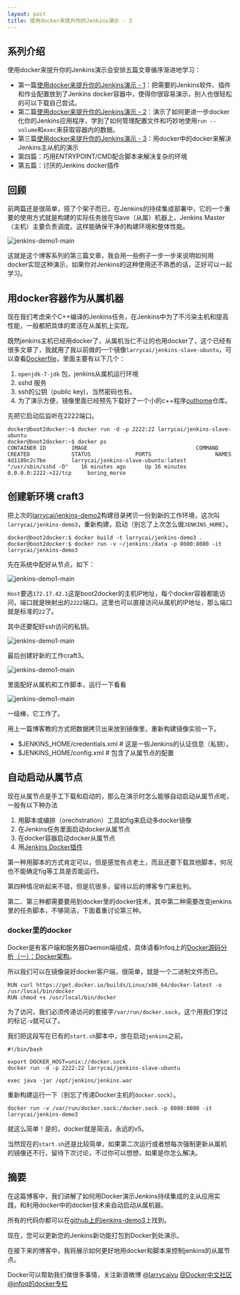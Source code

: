 ```yaml
---
layout: post
title: 使用docker来提升你的Jenkins演示 - 3
---
```

## 系列介绍

使用docker来提升你的Jenkins演示会安排五篇文章循序渐进地学习：

* 第一篇[使用docker来提升你的Jenkins演示 - 1](http://www.larrycaiyu.com/2014/11/04/use-docker-for-your-jenkins-demo-1.html)：把需要的Jenkins软件、插件和作业配置放到了Jenkins docker容器中，使得你很容易演示，别人也很轻松的可以下载自己尝试。
* 第二篇[使用docker来提升你的Jenkins演示 - 2](http://www.larrycaiyu.com/2014/11/16/use-docker-for-your-jenkins-demo-2.html)：演示了如何更进一步docker化你的Jenkins应用程序，学到了如何管理配置文件和巧妙地使用`run --volume`和`exec`来获取容器内的数据。
* 第三篇[使用docker来提升你的Jenkins演示 - 3](http://www.larrycaiyu.com/2014/11/24/use-docker-for-your-jenkins-demo-3.html)：用docker中的docker来解决Jenkins主从机的演示
* 第四篇：巧用ENTRYPOINT/CMD配合脚本来解决复杂的环境
* 第五篇：讨厌的Jenkins docker插件

## 回顾

前两篇还是很简单，搭了个架子而已，在Jenkins的持续集成部署中，它的一个重要的使用方式就是构建的实际任务放在Slave（从属）机器上，Jenkins Master（主机）主要负责调度。这样能确保干净的构建环境和整体性能。

![jenkins-demo1-main](http://www.larrycaiyu.com/images/jenkins-demo3-1.png)

这就是这个博客系列的第三篇文章，我会用一些例子一步一步来说明如何用docker实现这种演示，如果你对Jenkins的这种使用还不熟悉的话，正好可以一起学习。

## 用docker容器作为从属机器

现在我们考虑来个C++编译的Jenkins任务，在Jenkins中为了不污染主机和提高性能，一般都把具体的累活在从属机上实现。

既然jenkins主机已经用docker了，从属机当仁不让的也用docker了，这个已经有很多文章了，我就用了我以前做的一个镜像`larrycai/jenkins-slave-ubuntu`，可以查看[Dockerfile](https://github.com/larrycai/jenkins-docker-demo1/blob/master/jenkins-slave-ubuntu/Dockerfile)，里面主要有以下几个：

1. `openjdk-7-jdk` 包，jenkins从属机运行环境
2. sshd 服务
3. ssh的公钥（public key)，当然密码也有。
4. 为了演示方便，镜像里面已经预先下载好了一个小的c++程序[outhome](https://github.com/larrycai/out2html/archive/master.zip)仓库。

先把它启动后监听在2222端口。

	docker@boot2docker:~$ docker run -d -p 2222:22 larrycai/jenkins-slave-ubuntu 
	docker@boot2docker:~$ docker ps
	CONTAINER ID        IMAGE                                  COMMAND                CREATED             STATUS              PORTS                    NAMES
	4d1189c2c7be        larrycai/jenkins-slave-ubuntu:latest   "/usr/sbin/sshd -D"    16 minutes ago      Up 16 minutes       0.0.0.0:2222->22/tcp     boring_morse

## 创建新环境 craft3 ##
 
把上次的[larrycai/jenkins-demo2](https://github.com/larrycai/docker-images/tree/master/jenkins-demo2)构建目录拷贝一份到新的工作环境，这次叫`larrycai/jenkins-demo3`，重新构建，启动（别忘了上次怎么做`JENKINS_HOME`）。

	docker@boot2docker:$ docker build -t larrycai/jenkins-demo3 .
	docker@boot2docker:$ docker run -v ~/jenkins:/data -p 8080:8080 -it larrycai/jenkins-demo3

先在系统中配好从节点，如下：

![jenkins-demo1-main](http://www.larrycaiyu.com/images/jenkins-demo3-2.png)

`Host`要选`172.17.42.1`这是boot2docker的主机IP地址，每个docker容器都能访问，端口就是映射出的`2222`端口。这里也可以直接访问从属机的IP地址，那么端口就是标准的`22`了。

其中还要配好ssh访问的私钥。

![jenkins-demo1-main](http://www.larrycaiyu.com/images/jenkins-demo3-3.png)

最后创建好新的工作craft3。

![jenkins-demo1-main](http://www.larrycaiyu.com/images/jenkins-demo3-4.png)

里面配好从属机和工作脚本，运行一下看看

![jenkins-demo1-main](http://www.larrycaiyu.com/images/jenkins-demo3-5.png)

一级棒，它工作了。

用上一篇博客教的方式把数据拷贝出来放到镜像里，重新构建镜像实验一下。

* $JENKINS_HOME/credentials.xml # 这是一些Jenkins的认证信息（私钥）。
* $JENKINS_HOME/config.xml      # 包含了从属节点的配置

## 自动启动从属节点 ##

现在从属节点是手工下载和启动的，那么在演示时怎么能够自动启动从属节点呢，一般有以下种办法

1. 用脚本或编排（orechstration）工具如fig来启动多docker镜像
2. 在Jenkins任务里面启动docker从属节点
3. 在docker容器启动docker从属节点
4. 用[Jenkins Docker插件](https://wiki.jenkins-ci.org/display/JENKINS/Docker+Plugin)

第一种用脚本的方式肯定可以，但是感觉有点老土，而且还要下载其他脚本，何况也不能确定fig等工具是否能运行。

第四种情况听起来不错，但是坑很多，留待以后的博客专门来批判。

第二、第三种都需要要用到docker里的docker技术，其中第二种需要改变jenkins里的任务脚本，不够简洁，下面着重讨论第三种。

### docker里的docker

Docker是有客户端和服务器Daemon端组成，具体请看Infoq上的[Docker源码分析（一）：Docker架构](http://www.infoq.com/cn/articles/docker-source-code-analysis-part1)。

所以我们可以在镜像装好docker客户端，很简单，就是一个二进制文件而已。

	RUN curl https://get.docker.io/builds/Linux/x86_64/docker-latest -o /usr/local/bin/docker
	RUN chmod +x /usr/local/bin/docker

为了访问，我们必须传递访问的套接字`/var/run/docker.sock`，这个用我们学过的标记`-v`就可以了。

我们把这段写在已有的`start.sh`脚本中，放在启动`jenkins`之前。

	#!/bin/bash
	
	export DOCKER_HOST=unix://docker.sock
	docker run -d -p 2222:22 larrycai/jenkins-slave-ubuntu
	
	exec java -jar /opt/jenkins/jenkins.war

重新构建运行一下（别忘了传递Docker主机的`docker.sock`）。

	docker run -v /var/run/docker.sock:/docker.sock -p 8080:8080 -it larrycai/jenkins-demo3

就这么简单！是的，docker就是简洁，永远的v5。

当然现在的`start.sh`还是比较简单，如果第二次运行或者想每次强制更新从属机的镜像还不行，留待下次讨论，不过你可以想想，如果是你怎么解决。

## 摘要

在这篇博客中，我们讲解了如何用Docker演示Jenkins持续集成的主从应用实践，和利用docker中的docker技术来自动启动从属机器。

所有的代码你都可以在[github上的jenkins-demo3](https://github.com/larrycai/docker-images/tree/master/jenkins-demo3)上找到。

现在，您可以更新您的Jenkins新功能打包到Docker到处演示。

在接下来的博客中，我将展示如何更好地用docker和脚本来控制jenkins的从属节点。

Docker可以帮助我们做很多事情，关注新浪微博 [@larrycaiyu](http://weibo.com/larrycaiyu) [@Docker中文社区](http://weibo.com/dockboard) [@infoq的docker专栏](http://www.infoq.com/cn/dockers)
